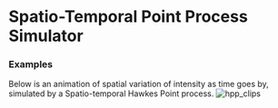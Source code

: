 Spatio-Temporal Point Process Simulator
===

### Examples

Below is an animation of spatial variation of intensity as time goes by, simulated by a Spatio-temporal Hawkes Point process.
![hpp_clips](https://github.com/meowoodie/Spatio-Temporal-Point-Process-Simulator/blob/master/results/hpp_clips.gif)
